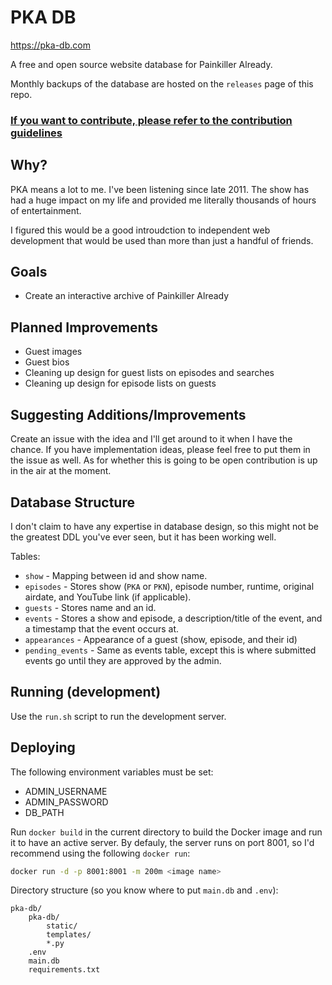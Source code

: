 # PKA DB

https://pka-db.com

A free and open source website database for Painkiller Already.

Monthly backups of the database are hosted on the `releases` page of this repo.

### **[If you want to contribute, please refer to the contribution guidelines](CONTRIBUTING.md)**

## Why?

PKA means a lot to me. I've been listening since late 2011. The show has had a
huge impact on my life and provided me literally thousands of hours of entertainment.

I figured this would be a good introudction to independent web development that
would be used than more than just a handful of friends.

## Goals

* Create an interactive archive of Painkiller Already

## Planned Improvements

* Guest images
* Guest bios
* Cleaning up design for guest lists on episodes and searches
* Cleaning up design for episode lists on guests

## Suggesting Additions/Improvements

Create an issue with the idea and I'll get around to it when I have the chance.
If you have implementation ideas, please feel free to put them in the issue as well.
As for whether this is going to be open contribution is up in the air at the moment.

## Database Structure

I don't claim to have any expertise in database design, so this might not be the
greatest DDL you've ever seen, but it has been working well.

Tables:
* `show` - Mapping between id and show name.
* `episodes` - Stores show (`PKA` or `PKN`), episode number, runtime, original
airdate, and YouTube link (if applicable).
* `guests` - Stores name and an id.
* `events` - Stores a show and episode, a description/title of the event, and a
timestamp that the event occurs at.
* `appearances` - Appearance of a guest (show, episode, and their id)
* `pending_events` - Same as events table, except this is where submitted events
go until they are approved by the admin.

## Running (development)

Use the `run.sh` script to run the development server.

## Deploying

The following environment variables must be set:
* ADMIN_USERNAME
* ADMIN_PASSWORD
* DB_PATH

Run `docker build` in the current directory to build the Docker image and run it
to have an active server. By defauly, the server runs on port 8001, so I'd recommend
using the following `docker run`:

```sh
docker run -d -p 8001:8001 -m 200m <image name>
```

Directory structure (so you know where to put `main.db` and `.env`):
```
pka-db/
    pka-db/
        static/
        templates/
        *.py
    .env
    main.db
    requirements.txt
```